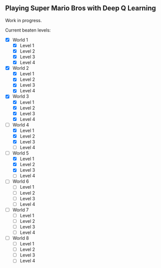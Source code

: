 ## Playing Super Mario Bros with Deep Q Learning

Work in progress.

Current beaten levels:

- [x] World 1
  - [x] Level 1 
  - [x] Level 2
  - [x] Level 3
  - [x] Level 4
- [x] World 2
  - [x] Level 1 
  - [x] Level 2
  - [x] Level 3
  - [x] Level 4
- [x] World 3
  - [x] Level 1 
  - [x] Level 2
  - [x] Level 3
  - [x] Level 4
- [ ] World 4
  - [x] Level 1 
  - [x] Level 2
  - [x] Level 3
  - [ ] Level 4
- [ ] World 5
  - [x] Level 1 
  - [x] Level 2
  - [x] Level 3
  - [ ] Level 4
- [ ] World 6
  - [ ] Level 1 
  - [ ] Level 2
  - [ ] Level 3
  - [ ] Level 4
- [ ] World 7
  - [ ] Level 1 
  - [ ] Level 2
  - [ ] Level 3
  - [ ] Level 4
- [ ] World 8
  - [ ] Level 1 
  - [ ] Level 2
  - [ ] Level 3
  - [ ] Level 4
